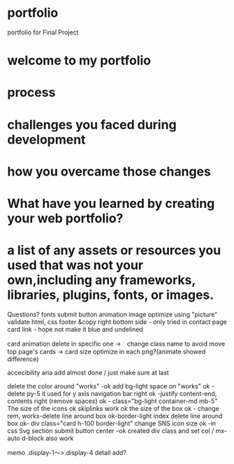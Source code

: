# portfolio
portfolio for Final Project

# welcome to my portfolio

# process 

# challenges you faced during development
# how you overcame those changes

# What have you learned by creating your web portfolio? 

# a list of any assets or resources you used that was not your own,including any frameworks, libraries, plugins, fonts, or images. 


Questions?
fonts
submit button animation
image optimize using "picture"
validate html, css
footer &copy right bottom side - only tried in contact page
card link - hope not make it blue and undelined 

card animation delete in specific one →　change class name to avoid move top page's cards
→ card size optimize in each png?(animate showed difference)


accecibility aria add almost done / just make sure at last

delete the color around "works" -ok add bg-light
space on "works" ok - delete py-5 it used for y axis
navigation bar right ok -justify content-end, contents right (remove spaces) ok - class="bg-light container-md mb-5"
The size of the icons ok
skiplinks work ok
the size of the box ok - change rem, 
works-delete line around box ok-border-light
index delete line around box ok- div class="card h-100 border-light"
change SNS icon size ok -in css Svg section
submit button center -ok  created div class and set col / mx-auto d-block also work


memo
.display-1～>.display-4 
detail add?
